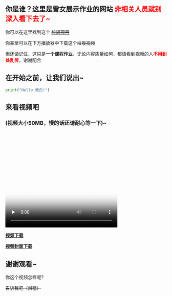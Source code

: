 ## 你是谁？这里是雪女展示作业的网站 <font color=red>非相关人员就别深入看下去了~</font>

你可以在这里找到这个 [~~垃圾项目~~](https://github.com/jnu1906/1205_Rmakedown_demo/edit/gh-pages/index.md)

你甚至可以在下方播放器中下载这个~~垃圾视频~~

但还请记住，这只是**一个课程作业**，无论内容质量如何，都请看到视频的人<font color=red>**不用到处乱传**</font>，谢谢配合

## 在开始之前，让我们说出~
```py
print("Hello 傻白!")
```

## 来看视频吧
### (视频大小50MB，慢的话还请耐心等一下)~ 
<video id="video" controls="" preload="none" poster="menu.png" width='350' height='300'>
      <source id="mp4" src="video01.mp4" type="video/mp4">
</video>

**[视频下载](./video01.mp4)**

**[视频封面下载](./menu.png)**


## 谢谢观看~
你这个视频怎样呢?

~~告诉我吧（滑稽）~~
